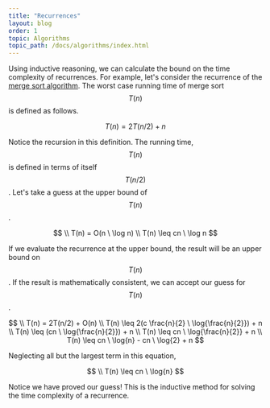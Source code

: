 ```yaml
---
title: "Recurrences"
layout: blog
order: 1
topic: Algorithms
topic_path: /docs/algorithms/index.html
---
```

Using inductive reasoning, we can calculate the bound on the time complexity of recurrences. For example, let's consider the recurrence of the [merge sort algorithm](/docs/algorithms/sorting/merge-sort.html). The worst case running time of merge sort $$ T(n) $$ is defined as follows.

$$
T(n) = 2T(n/2) + n
$$

Notice the recursion in this definition. The running time, $$ T(n) $$ is defined in terms of itself $$ T(n/2) $$. Let's take a guess at the upper bound of $$ T(n) $$.

$$
\\ T(n) = O(n \ \log n)
\\ T(n) \leq cn \ \log n
$$

If we evaluate the recurrence at the upper bound, the result will be an upper bound on $$ T(n) $$. If the result is mathematically consistent, we can accept our guess for $$ T(n) $$.

$$
\\ T(n) = 2T(n/2) + O(n)
\\ T(n) \leq 2(c \frac{n}{2} \ \log{\frac{n}{2}})  + n
\\ T(n) \leq (cn \ \log{\frac{n}{2}})  + n
\\ T(n) \leq cn \ \log{\frac{n}{2}}  + n
\\ T(n) \leq cn \ \log{n} - cn \ \log{2} + n
$$

Neglecting all but the largest term in this equation,

$$
\\ T(n) \leq cn \ \log{n}
$$

Notice we have proved our guess! This is the inductive method for solving the time complexity of a recurrence.